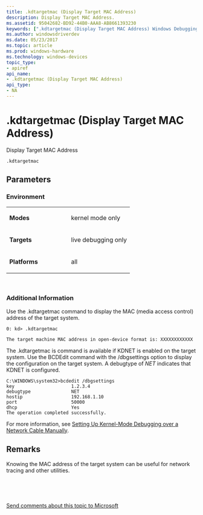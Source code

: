 ```yaml
---
title: .kdtargetmac (Display Target MAC Address)
description: Display Target MAC Address.
ms.assetid: 95042682-BD92-44B0-AAA8-AB8661393230
keywords: [".kdtargetmac (Display Target MAC Address) Windows Debugging"]
ms.author: windowsdriverdev
ms.date: 05/23/2017
ms.topic: article
ms.prod: windows-hardware
ms.technology: windows-devices
topic_type:
- apiref
api_name:
- .kdtargetmac (Display Target MAC Address)
api_type:
- NA
---
```


# .kdtargetmac (Display Target MAC Address)


Display Target MAC Address

```
.kdtargetmac 
```

## <span id="Parameters"></span><span id="parameters"></span><span id="PARAMETERS"></span>Parameters


### <span id="Environment"></span><span id="environment"></span><span id="ENVIRONMENT"></span>Environment

<table>
<colgroup>
<col width="50%" />
<col width="50%" />
</colgroup>
<tbody>
<tr class="odd">
<td align="left"><p><strong>Modes</strong></p></td>
<td align="left"><p>kernel mode only</p></td>
</tr>
<tr class="even">
<td align="left"><p><strong>Targets</strong></p></td>
<td align="left"><p>live debugging only</p></td>
</tr>
<tr class="odd">
<td align="left"><p><strong>Platforms</strong></p></td>
<td align="left"><p>all</p></td>
</tr>
</tbody>
</table>

 

### <span id="Additional_Information"></span><span id="additional_information"></span><span id="ADDITIONAL_INFORMATION"></span>Additional Information

Use the .kdtargetmac command to display the MAC (media access control) address of the target system.

```
0: kd> .kdtargetmac 

The target machine MAC address in open-device format is: XXXXXXXXXXXX
```

The .kdtargetmac is command is available if KDNET is enabled on the target system. Use the BCDEdit command with the /dbgsettings option to display the configuration on the target system. A debugtype of *NET* indicates that KDNET is configured.

```
C:\WINDOWS\system32>bcdedit /dbgsettings
key                     1.2.3.4
debugtype               NET
hostip                  192.168.1.10
port                    50000
dhcp                    Yes
The operation completed successfully.
```

For more information, see [Setting Up Kernel-Mode Debugging over a Network Cable Manually](setting-up-a-network-debugging-connection.md).

Remarks
-------

Knowing the MAC address of the target system can be useful for network tracing and other utilities.

 

 

[Send comments about this topic to Microsoft](mailto:wsddocfb@microsoft.com?subject=Documentation%20feedback%20[debugger\debugger]:%20.kdtargetmac%20%28Display%20Target%20MAC%20Address%29%20%20RELEASE:%20%285/15/2017%29&body=%0A%0APRIVACY%20STATEMENT%0A%0AWe%20use%20your%20feedback%20to%20improve%20the%20documentation.%20We%20don't%20use%20your%20email%20address%20for%20any%20other%20purpose,%20and%20we'll%20remove%20your%20email%20address%20from%20our%20system%20after%20the%20issue%20that%20you're%20reporting%20is%20fixed.%20While%20we're%20working%20to%20fix%20this%20issue,%20we%20might%20send%20you%20an%20email%20message%20to%20ask%20for%20more%20info.%20Later,%20we%20might%20also%20send%20you%20an%20email%20message%20to%20let%20you%20know%20that%20we've%20addressed%20your%20feedback.%0A%0AFor%20more%20info%20about%20Microsoft's%20privacy%20policy,%20see%20http://privacy.microsoft.com/default.aspx. "Send comments about this topic to Microsoft")





